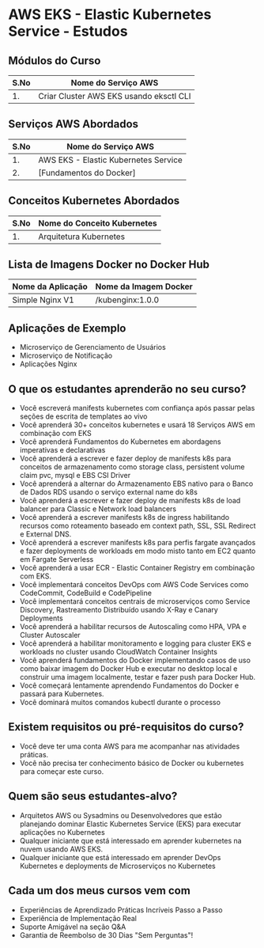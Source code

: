# AWS EKS - Elastic Kubernetes Service - Estudos 


## Módulos do Curso

| S.No | Nome do Serviço AWS                     |
| ---- | --------------------------------------- |
| 1.   | Criar Cluster AWS EKS usando eksctl CLI |



## Serviços AWS Abordados

| S.No | Nome do Serviço AWS                   |
| ---- | ------------------------------------- |
| 1.   | AWS EKS - Elastic Kubernetes Service  |
| 2.   | [Fundamentos do Docker]               |



## Conceitos Kubernetes Abordados

| S.No | Nome do Conceito Kubernetes |
| ---- | --------------------------- |
| 1.   | Arquitetura Kubernetes      |


## Lista de Imagens Docker no Docker Hub

| Nome da Aplicação  | Nome da Imagem Docker |
| ------------------ | -----------------     |
| Simple Nginx V1    | /kubenginx:1.0.0      |




## Aplicações de Exemplo
- Microserviço de Gerenciamento de Usuários
- Microserviço de Notificação
- Aplicações Nginx

## O que os estudantes aprenderão no seu curso?
- Você escreverá manifests kubernetes com confiança após passar pelas seções de escrita de templates ao vivo
- Você aprenderá 30+ conceitos kubernetes e usará 18 Serviços AWS em combinação com EKS
- Você aprenderá Fundamentos do Kubernetes em abordagens imperativas e declarativas
- Você aprenderá a escrever e fazer deploy de manifests k8s para conceitos de armazenamento como storage class, persistent volume claim pvc, mysql e EBS CSI Driver
- Você aprenderá a alternar do Armazenamento EBS nativo para o Banco de Dados RDS usando o serviço external name do k8s
- Você aprenderá a escrever e fazer deploy de manifests k8s de load balancer para Classic e Network load balancers
- Você aprenderá a escrever manifests k8s de ingress habilitando recursos como roteamento baseado em context path, SSL, SSL Redirect e External DNS. 
- Você aprenderá a escrever manifests k8s para perfis fargate avançados e fazer deployments de workloads em modo misto tanto em EC2 quanto em Fargate Serverless
- Você aprenderá a usar ECR - Elastic Container Registry em combinação com EKS. 
- Você implementará conceitos DevOps com AWS Code Services como CodeCommit, CodeBuild e CodePipeline
- Você implementará conceitos centrais de microserviços como Service Discovery, Rastreamento Distribuído usando X-Ray e Canary Deployments
- Você aprenderá a habilitar recursos de Autoscaling como HPA, VPA e Cluster Autoscaler
- Você aprenderá a habilitar monitoramento e logging para cluster EKS e workloads no cluster usando CloudWatch Container Insights
- Você aprenderá fundamentos do Docker implementando casos de uso como baixar imagem do Docker Hub e executar no desktop local e construir uma imagem localmente, testar e fazer push para Docker Hub.
- Você começará lentamente aprendendo Fundamentos do Docker e passará para Kubernetes. 
- Você dominará muitos comandos kubectl durante o processo

## Existem requisitos ou pré-requisitos do curso?
- Você deve ter uma conta AWS para me acompanhar nas atividades práticas.
- Você não precisa ter conhecimento básico de Docker ou kubernetes para começar este curso.  


## Quem são seus estudantes-alvo?
- Arquitetos AWS ou Sysadmins ou Desenvolvedores que estão planejando dominar Elastic Kubernetes Service (EKS) para executar aplicações no Kubernetes
- Qualquer iniciante que está interessado em aprender kubernetes na nuvem usando AWS EKS. 
- Qualquer iniciante que está interessado em aprender DevOps Kubernetes e deployments de Microserviços no Kubernetes

## Cada um dos meus cursos vem com
- Experiências de Aprendizado Práticas Incríveis Passo a Passo
- Experiência de Implementação Real
- Suporte Amigável na seção Q&A
- Garantia de Reembolso de 30 Dias "Sem Perguntas"!

